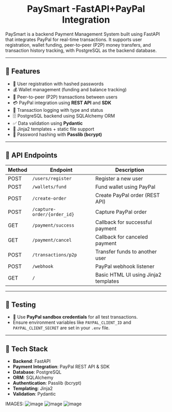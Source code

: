 <h1 align="center"> PaySmart -FastAPI+PayPal Integration</h1>
PaySmart is a backend Payment Management System built using FastAPI that integrates PayPal for real-time transactions.  
It supports user registration, wallet funding, peer-to-peer (P2P) money transfers, and transaction history tracking, with PostgreSQL as the backend database.

---

## 🔧 Features

- 🔐 User registration with hashed passwords
- 💰 Wallet management (funding and balance tracking)
- 🔁 Peer-to-peer (P2P) transactions between users
- 💳 PayPal integration using **REST API** and **SDK**
- 📜 Transaction logging with type and status
- 🗄️ PostgreSQL backend using SQLAlchemy ORM
- ✅ Data validation using **Pydantic**
- 🧾 Jinja2 templates + static file support
- 🔑 Password hashing with **Passlib (bcrypt)**

---

## 📡 API Endpoints

| Method | Endpoint                     | Description                              |
|--------|------------------------------|------------------------------------------|
| POST   | `/users/register`            | Register a new user                      |
| POST   | `/wallets/fund`              | Fund wallet using PayPal                 |
| POST   | `/create-order`              | Create PayPal order (REST API)           |
| POST   | `/capture-order/{order_id}`  | Capture PayPal order                     |
| GET    | `/payment/success`           | Callback for successful payment          |
| GET    | `/payment/cancel`            | Callback for canceled payment            |
| POST   | `/transactions/p2p`          | Transfer funds to another user           |
| POST   | `/webhook`                   | PayPal webhook listener                  |
| GET    | `/`                          | Basic HTML UI using Jinja2 templates     |

---

## 🧪 Testing

- 🧾 Use **PayPal sandbox credentials** for all test transactions.
- Ensure environment variables like `PAYPAL_CLIENT_ID` and `PAYPAL_CLIENT_SECRET` are set in your `.env` file.

---

## 📂 Tech Stack

- **Backend**: FastAPI
- **Payment Integration**: PayPal REST API & SDK
- **Database**: PostgreSQL
- **ORM**: SQLAlchemy
- **Authentication**: Passlib (bcrypt)
- **Templating**: Jinja2
- **Validation**: Pydantic

IMAGES:
  ![image](https://github.com/user-attachments/assets/b04c52fa-1bef-4068-bb96-9a9a80cc98dc)
  ![image](https://github.com/user-attachments/assets/606a1338-21ee-481a-addb-51e028c4f985)
  ![image](https://github.com/user-attachments/assets/6a39d5ec-75e3-4df9-ac38-a13abf0391fd)



